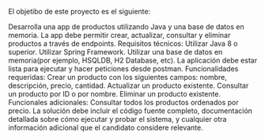 El objetibo de este proyecto es el siguiente:

Desarrolla una app de productos utilizando Java y una base de datos en memoria. La app debe permitir crear, actualizar, consultar y eliminar productos a través de endpoints.
Requisitos técnicos:
Utilizar Java 8 o superior.
Utilizar Spring Framework.
Utilizar una base de datos en memoria(por ejemplo, HSQLDB, H2 Database, etc).
La aplicación debe estar lista para ejecutar y hacer peticiones desde postman.
Funcionalidades requeridas:
Crear un producto con los siguientes campos: nombre, descripción, precio, cantidad.
Actualizar un producto existente.
Consultar un producto por ID o por nombre.
Eliminar un producto existente.
Funcionales adicionales: 
Consultar todos los productos ordenados por precio.
La solución debe incluir el código fuente completo, documentación detallada sobre cómo ejecutar y probar el sistema, y cualquier otra información adicional que el candidato considere relevante.
